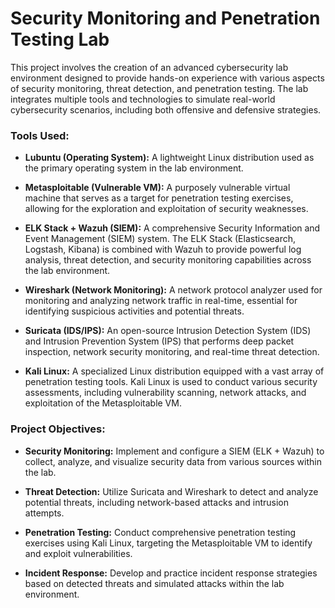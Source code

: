 # Security Monitoring and Penetration Testing Lab

This project involves the creation of an advanced cybersecurity lab environment designed to provide hands-on experience with various aspects of security monitoring, threat detection, and penetration testing. The lab integrates multiple tools and technologies to simulate real-world cybersecurity scenarios, including both offensive and defensive strategies.

### Tools Used:

- **Lubuntu (Operating System):** A lightweight Linux distribution used as the primary operating system in the lab environment.

- **Metasploitable (Vulnerable VM):** A purposely vulnerable virtual machine that serves as a target for penetration testing exercises, allowing for the exploration and exploitation of security weaknesses.

- **ELK Stack + Wazuh (SIEM):** A comprehensive Security Information and Event Management (SIEM) system. The ELK Stack (Elasticsearch, Logstash, Kibana) is combined with Wazuh to provide powerful log analysis, threat detection, and security monitoring capabilities across the lab environment.

- **Wireshark (Network Monitoring):** A network protocol analyzer used for monitoring and analyzing network traffic in real-time, essential for identifying suspicious activities and potential threats.

- **Suricata (IDS/IPS):** An open-source Intrusion Detection System (IDS) and Intrusion Prevention System (IPS) that performs deep packet inspection, network security monitoring, and real-time threat detection.

- **Kali Linux:** A specialized Linux distribution equipped with a vast array of penetration testing tools. Kali Linux is used to conduct various security assessments, including vulnerability scanning, network attacks, and exploitation of the Metasploitable VM.

### Project Objectives:

- **Security Monitoring:** Implement and configure a SIEM (ELK + Wazuh) to collect, analyze, and visualize security data from various sources within the lab.

- **Threat Detection:** Utilize Suricata and Wireshark to detect and analyze potential threats, including network-based attacks and intrusion attempts.

- **Penetration Testing:** Conduct comprehensive penetration testing exercises using Kali Linux, targeting the Metasploitable VM to identify and exploit vulnerabilities.

- **Incident Response:** Develop and practice incident response strategies based on detected threats and simulated attacks within the lab environment.
